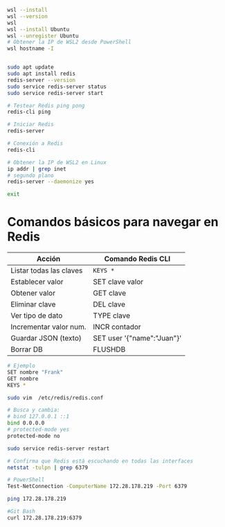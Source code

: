 ```sh
wsl --install
wsl --version
wsl
wsl --install Ubuntu
wsl --unregister Ubuntu
# Obtener la IP de WSL2 desde PowerShell
wsl hostname -I


sudo apt update
sudo apt install redis
redis-server --version
sudo service redis-server status
sudo service redis-server start

# Testear Redis ping pong
redis-cli ping

# Iniciar Redis
redis-server

# Conexión a Redis
redis-cli

# Obtener la IP de WSL2 en Linux
ip addr | grep inet
# segundo plano
redis-server --daemonize yes

exit
```

# Comandos básicos para navegar en Redis

| Acción                  | Comando Redis CLI          |
| ----------------------- | -------------------------- |
| Listar todas las claves | `KEYS *`                   |
| Establecer valor        | SET clave valor            |
| Obtener valor           | GET clave                  |
| Eliminar clave          | DEL clave                  |
| Ver tipo de dato        | TYPE clave                 |
| Incrementar valor num.  | INCR contador              |
| Guardar JSON (texto)    | SET user '{"name":"Juan"}' |
| Borrar DB               | FLUSHDB                    |

```sh
# Ejemplo
SET nombre "Frank"
GET nombre
KEYS *
```

```sh
sudo vim  /etc/redis/redis.conf

# Busca y cambia:
# bind 127.0.0.1 ::1
bind 0.0.0.0
# protected-mode yes
protected-mode no

sudo service redis-server restart

# Confirma que Redis está escuchando en todas las interfaces
netstat -tulpn | grep 6379

# PowerShell
Test-NetConnection -ComputerName 172.28.178.219 -Port 6379

ping 172.28.178.219

#Git Bash
curl 172.28.178.219:6379

```
